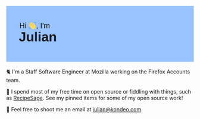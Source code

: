 ![Hi! I'm Julian](header.png)

:cat2: I'm a Staff Software Engineer at Mozilla working on the Firefox Accounts team.

:deciduous_tree: I spend most of my free time on open source or fiddling with things, such as [RecipeSage](https://recipesage.com).
See my pinned items for some of my open source work!

:email: Feel free to shoot me an email at julian@kondeo.com.
